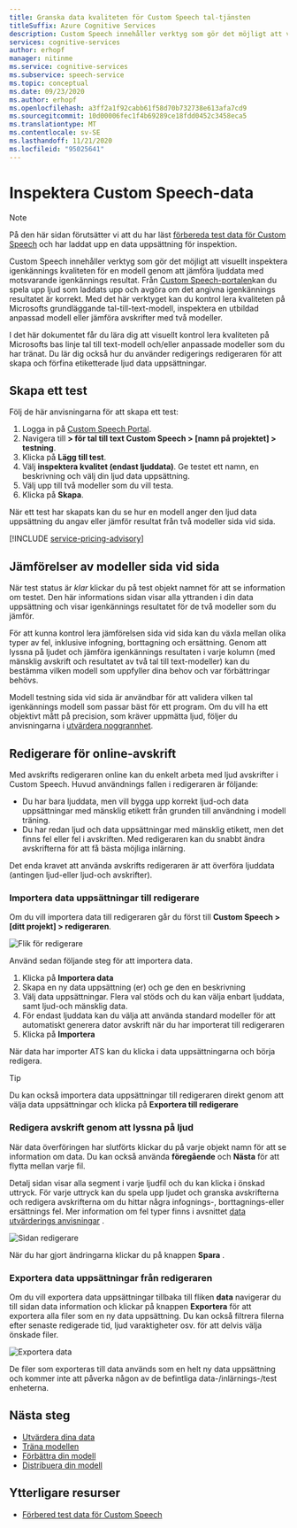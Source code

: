 ```yaml
---
title: Granska data kvaliteten för Custom Speech tal-tjänsten
titleSuffix: Azure Cognitive Services
description: Custom Speech innehåller verktyg som gör det möjligt att visuellt inspektera igenkännings kvaliteten för en modell genom att jämföra ljuddata med motsvarande igenkännings resultat. Du kan spela upp ljud som laddats upp och avgöra om det angivna igenkännings resultatet är korrekt.
services: cognitive-services
author: erhopf
manager: nitinme
ms.service: cognitive-services
ms.subservice: speech-service
ms.topic: conceptual
ms.date: 09/23/2020
ms.author: erhopf
ms.openlocfilehash: a3ff2a1f92cabb61f58d70b732738e613afa7cd9
ms.sourcegitcommit: 10d00006fec1f4b69289ce18fdd0452c3458eca5
ms.translationtype: MT
ms.contentlocale: sv-SE
ms.lasthandoff: 11/21/2020
ms.locfileid: "95025641"
---
```

# <a name="inspect-custom-speech-data"></a>Inspektera Custom Speech-data

> [!NOTE]
> På den här sidan förutsätter vi att du har läst [förbereda test data för Custom Speech](./how-to-custom-speech-test-and-train.md) och har laddat upp en data uppsättning för inspektion.

Custom Speech innehåller verktyg som gör det möjligt att visuellt inspektera igenkännings kvaliteten för en modell genom att jämföra ljuddata med motsvarande igenkännings resultat. Från [Custom Speech-portalen](https://speech.microsoft.com/customspeech)kan du spela upp ljud som laddats upp och avgöra om det angivna igenkännings resultatet är korrekt. Med det här verktyget kan du kontrol lera kvaliteten på Microsofts grundläggande tal-till-text-modell, inspektera en utbildad anpassad modell eller jämföra avskrifter med två modeller.

I det här dokumentet får du lära dig att visuellt kontrol lera kvaliteten på Microsofts bas linje tal till text-modell och/eller anpassade modeller som du har tränat. Du lär dig också hur du använder redigerings redigeraren för att skapa och förfina etiketterade ljud data uppsättningar.

## <a name="create-a-test"></a>Skapa ett test

Följ de här anvisningarna för att skapa ett test:

1. Logga in på [Custom Speech Portal](https://speech.microsoft.com/customspeech).
2. Navigera till **> för tal till text Custom Speech > [namn på projektet] > testning**.
3. Klicka på **Lägg till test**.
4. Välj **inspektera kvalitet (endast ljuddata)**. Ge testet ett namn, en beskrivning och välj din ljud data uppsättning.
5. Välj upp till två modeller som du vill testa.
6. Klicka på **Skapa**.

När ett test har skapats kan du se hur en modell anger den ljud data uppsättning du angav eller jämför resultat från två modeller sida vid sida.

[!INCLUDE [service-pricing-advisory](includes/service-pricing-advisory.md)]

## <a name="side-by-side-model-comparisons"></a>Jämförelser av modeller sida vid sida

När test status är _klar_ klickar du på test objekt namnet för att se information om testet. Den här informations sidan visar alla yttranden i din data uppsättning och visar igenkännings resultatet för de två modeller som du jämför.

För att kunna kontrol lera jämförelsen sida vid sida kan du växla mellan olika typer av fel, inklusive infogning, borttagning och ersättning. Genom att lyssna på ljudet och jämföra igenkännings resultaten i varje kolumn (med mänsklig avskrift och resultatet av två tal till text-modeller) kan du bestämma vilken modell som uppfyller dina behov och var förbättringar behövs.

Modell testning sida vid sida är användbar för att validera vilken tal igenkännings modell som passar bäst för ett program. Om du vill ha ett objektivt mått på precision, som kräver uppmätta ljud, följer du anvisningarna i [utvärdera noggrannhet](how-to-custom-speech-evaluate-data.md).

## <a name="online-transcription-editor"></a>Redigerare för online-avskrift

Med avskrifts redigeraren online kan du enkelt arbeta med ljud avskrifter i Custom Speech. Huvud användnings fallen i redigeraren är följande: 

* Du har bara ljuddata, men vill bygga upp korrekt ljud-och data uppsättningar med mänsklig etikett från grunden till användning i modell träning.
* Du har redan ljud och data uppsättningar med mänsklig etikett, men det finns fel eller fel i avskriften. Med redigeraren kan du snabbt ändra avskrifterna för att få bästa möjliga inlärning.

Det enda kravet att använda avskrifts redigeraren är att överföra ljuddata (antingen ljud-eller ljud-och avskrifter).

### <a name="import-datasets-to-editor"></a>Importera data uppsättningar till redigerare

Om du vill importera data till redigeraren går du först till **Custom Speech > [ditt projekt] > redigeraren**.

![Flik för redigerare](media/custom-speech/custom-speech-editor-detail.png)

Använd sedan följande steg för att importera data.

1. Klicka på **Importera data**
1. Skapa en ny data uppsättning (er) och ge den en beskrivning
1. Välj data uppsättningar. Flera val stöds och du kan välja enbart ljuddata, samt ljud-och mänsklig data.
1. För endast ljuddata kan du välja att använda standard modeller för att automatiskt generera dator avskrift när du har importerat till redigeraren
1. Klicka på **Importera**

När data har importer ATS kan du klicka i data uppsättningarna och börja redigera.

> [!TIP]
> Du kan också importera data uppsättningar till redigeraren direkt genom att välja data uppsättningar och klicka på **Exportera till redigerare**

### <a name="edit-transcription-by-listening-to-audio"></a>Redigera avskrift genom att lyssna på ljud

När data överföringen har slutförts klickar du på varje objekt namn för att se information om data. Du kan också använda **föregående** och **Nästa** för att flytta mellan varje fil.

Detalj sidan visar alla segment i varje ljudfil och du kan klicka i önskad uttryck. För varje uttryck kan du spela upp ljudet och granska avskrifterna och redigera avskrifterna om du hittar några infognings-, borttagnings-eller ersättnings fel. Mer information om fel typer finns i avsnittet [data utvärderings anvisningar](how-to-custom-speech-evaluate-data.md) .

![Sidan redigerare](media/custom-speech/custom-speech-editor.png)

När du har gjort ändringarna klickar du på knappen **Spara** .

### <a name="export-datasets-from-the-editor"></a>Exportera data uppsättningar från redigeraren

Om du vill exportera data uppsättningar tillbaka till fliken **data** navigerar du till sidan data information och klickar på knappen **Exportera** för att exportera alla filer som en ny data uppsättning. Du kan också filtrera filerna efter senaste redigerade tid, ljud varaktigheter osv. för att delvis välja önskade filer. 

![Exportera data](media/custom-speech/custom-speech-editor-export.png)

De filer som exporteras till data används som en helt ny data uppsättning och kommer inte att påverka någon av de befintliga data-/inlärnings-/test enheterna.

## <a name="next-steps"></a>Nästa steg

- [Utvärdera dina data](how-to-custom-speech-evaluate-data.md)
- [Träna modellen](how-to-custom-speech-train-model.md)
- [Förbättra din modell](how-to-custom-speech-improve-accuracy.md)
- [Distribuera din modell](how-to-custom-speech-deploy-model.md)

## <a name="additional-resources"></a>Ytterligare resurser

- [Förbered test data för Custom Speech](./how-to-custom-speech-test-and-train.md)